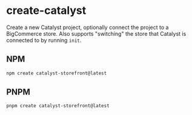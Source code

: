 # create-catalyst

Create a new Catalyst project, optionally connect the project to a BigCommerce store. Also supports "switching" the store that Catalyst is connected to by running `init`.

## NPM

```sh
npm create catalyst-storefront@latest
```

## PNPM

```sh
pnpm create catalyst-storefront@latest
```
